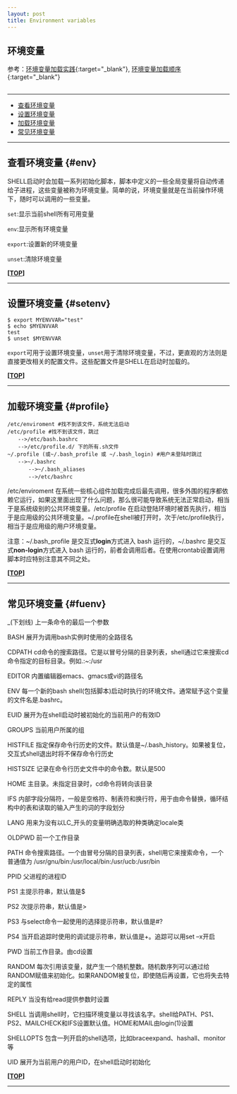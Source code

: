 ```yaml
---
layout: post
title: Environment variables
---
```

## 环境变量

参考：[环境变量加载实践][ref1]{:target="_blank"}, [环境变量加载顺序][ref2]{:target="_blank"}

[ref1]:http://www.kryptosx.info/archives/977.html
[ref2]:http://blog.csdn.net/yanxiangtianji/article/details/12612963

<h2 id="top"></h2>

***

*   [查看环境变量](#env)
*   [设置环境变量](#setenv)
*   [加载环境变量](#profile)
*   [常见环境变量](#fuenv)

***

## 查看环境变量 {#env}

SHELL启动时会加载一系列初始化脚本，脚本中定义的一些全局变量将自动传递给子进程，这些变量被称为环境变量。简单的说，环境变量就是在当前操作环境下，随时可以调用的一些变量。

`set`:显示当前shell所有可用变量

`env`:显示所有环境变量

`export`:设置新的环境变量

`unset`:清除环境变量

**[[TOP](#top)]**

***

## 设置环境变量 {#setenv}

    $ export MYENVVAR="test"
    $ echo $MYENVVAR
    test
    $ unset $MYENVVAR

`export`可用于设置环境变量，`unset`用于清除环境变量，不过，更直观的方法则是直接更改相关的配置文件。这些配置文件是SHELL在启动时加载的。

**[[TOP](#top)]**

***

## 加载环境变量 {#profile}

    /etc/enviroment #找不到该文件，系统无法启动
    /etc/profile #找不到该文件，跳过
    　　-->/etc/bash.bashrc
    　　-->/etc/profile.d/ 下的所有.sh文件
    ~/.profile (或~/.bash_profile 或 ~/.bash_login) #用户未登陆时跳过
    　　-->~/.bashrc
    　　　　-->~/.bash_aliases
    　　　　-->/etc/bashrc

/etc/enviroment 在系统一些核心组件加载完成后最先调用，很多外围的程序都依赖它运行，如果这里面出现了什么问题，那么很可能导致系统无法正常启动，相当于是系统级别的公共环境变量。/etc/profile 在启动登陆环境时被首先执行，相当于是应用级的公共环境变量。~/.profile在shell被打开时，次于/etc/profile执行，相当于是应用级的用户环境变量。

注意：~/.bash_profile 是交互式**login**方式进入 bash 运行的，~/.bashrc 是交互式**non-login**方式进入 bash 运行的，前者会调用后者。在使用crontab设置调用脚本时应特别注意其不同之处。

**[[TOP](#top)]**

***

## 常见环境变量 {#fuenv}

_(下划线) 上一条命令的最后一个参数

BASH 展开为调用bash实例时使用的全路径名

CDPATH cd命令的搜索路径。它是以冒号分隔的目录列表，shell通过它来搜索cd命令指定的目标目录。例如.:~:/usr

EDITOR 内置编辑器emacs、gmacs或vi的路径名

ENV 每一个新的bash shell(包括脚本)启动时执行的环境文件。通常赋予这个变量的文件名是.bashrc。

EUID 展开为在shell启动时被初始化的当前用户的有效ID

GROUPS 当前用户所属的组

HISTFILE 指定保存命令行历史的文件。默认值是~/.bash_history。如果被复位，交互式shell退出时将不保存命令行历史

HISTSIZE 记录在命令行历史文件中的命令数。默认是500

HOME 主目录。未指定目录时，cd命令将转向该目录

IFS 内部字段分隔符，一般是空格符、制表符和换行符，用于由命令替换，循环结构中的表和读取的输入产生的词的字段划分

LANG 用来为没有以LC_开头的变量明确选取的种类确定locale类

OLDPWD 前一个工作目录

PATH 命令搜索路径。一个由冒号分隔的目录列表，shell用它来搜索命令，一个普通值为 /usr/gnu/bin:/usr/local/bin:/usr/ucb:/usr/bin

PPID 父进程的进程ID

PS1 主提示符串，默认值是$

PS2 次提示符串，默认值是>

PS3 与select命令一起使用的选择提示符串，默认值是#?

PS4 当开启追踪时使用的调试提示符串，默认值是+。追踪可以用set –x开启

PWD 当前工作目录。由cd设置

RANDOM 每次引用该变量，就产生一个随机整数。随机数序列可以通过给RANDOM赋值来初始化。如果RANDOM被复位，即使随后再设置，它也将失去特定的属性

REPLY 当没有给read提供参数时设置

SHELL 当调用shell时，它扫描环境变量以寻找该名字。shell给PATH、PS1、PS2、MAILCHECK和IFS设置默认值。HOME和MAIL由login(1)设置

SHELLOPTS 包含一列开启的shell选项，比如braceexpand、hashall、monitor等

UID 展开为当前用户的用户ID，在shell启动时初始化

**[[TOP](#top)]**

***
